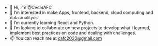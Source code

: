 - 👋 Hi, I’m @CesarAFC 
- 👀 I’m interested in make Apps, frontend, backend, cloud computing and data analitycs. 
- 🌱 I’m currently learning React and Python.
- 💞️ I’m looking to collaborate on new projects to develop what I learned, implement best practices on code and dealing with challenges. 
- 📫 You can reach me at cafc2030@gmail.com

<!---
CesarAFC/CesarAFC is a ✨ special ✨ repository because its `README.md` (this file) appears on your GitHub profile.
You can click the Preview link to take a look at your changes.
--->
